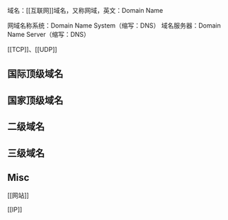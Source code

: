 


域名：[[互联网]]域名，又称网域，英文：Domain Name

网域名称系统：Domain Name System（缩写：DNS）
域名服务器：Domain Name Server（缩写：DNS）

[[TCP]]、[[UDP]]

## 国际顶级域名


## 国家顶级域名



## 二级域名

## 三级域名




## Misc


[[网站]]

[[IP]]

